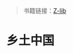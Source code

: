 > 书籍链接：[Z-lib](https://reader2.z-library.sk/?source=ee72ae2a6ec7dc3c26c89ca04a3bc4632f424978927a25156c51ab17bd22e0d9&download_location=https%3A%2F%2Fzh.singlelogin.re%2Fdl%2F7245226%2Ffba785)

# 乡土中国

